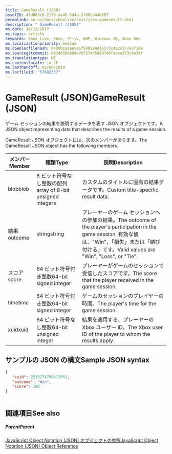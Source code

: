 ```yaml
---
title: GameResult (JSON)
assetID: 43d863c0-2179-ae46-5d4a-2f08cd44b667
permalink: en-us/docs/xboxlive/rest/json-gameresult.html
description: " GameResult (JSON)"
ms.date: 10/12/2017
ms.topic: article
keywords: Xbox Live, Xbox, ゲーム, UWP, Windows 10, Xbox One
ms.localizationpriority: medium
ms.openlocfilehash: b408b1aaae5e6f54958a016575c4a2c37765f1e9
ms.sourcegitcommit: b034650b684a767274d5d88746faeea373c8e34f
ms.translationtype: MT
ms.contentlocale: ja-JP
ms.lasthandoff: 03/06/2019
ms.locfileid: "57602337"
---
```

# <a name="gameresult-json"></a><span data-ttu-id="34587-104">GameResult (JSON)</span><span class="sxs-lookup"><span data-stu-id="34587-104">GameResult (JSON)</span></span>
<span data-ttu-id="34587-105">ゲーム セッションの結果を説明するデータを表す JSON オブジェクトです。</span><span class="sxs-lookup"><span data-stu-id="34587-105">A JSON object representing data that describes the results of a game session.</span></span> 
<a id="ID4EN"></a>

  
 
<span data-ttu-id="34587-106">GameResult JSON オブジェクトには、次のメンバーがあります。</span><span class="sxs-lookup"><span data-stu-id="34587-106">The GameResult JSON object has the following members.</span></span>
 
| <span data-ttu-id="34587-107">メンバー</span><span class="sxs-lookup"><span data-stu-id="34587-107">Member</span></span>| <span data-ttu-id="34587-108">種類</span><span class="sxs-lookup"><span data-stu-id="34587-108">Type</span></span>| <span data-ttu-id="34587-109">説明</span><span class="sxs-lookup"><span data-stu-id="34587-109">Description</span></span>| 
| --- | --- | --- | 
| <span data-ttu-id="34587-110">blob</span><span class="sxs-lookup"><span data-stu-id="34587-110">blob</span></span>| <span data-ttu-id="34587-111">8 ビット符号なし整数の配列</span><span class="sxs-lookup"><span data-stu-id="34587-111">array of 8-bit unsigned integers</span></span>| <span data-ttu-id="34587-112">カスタムのタイトルに固有の結果データです。</span><span class="sxs-lookup"><span data-stu-id="34587-112">Custom title-specific result data.</span></span>| 
| <span data-ttu-id="34587-113">結果</span><span class="sxs-lookup"><span data-stu-id="34587-113">outcome</span></span>| <span data-ttu-id="34587-114">string</span><span class="sxs-lookup"><span data-stu-id="34587-114">string</span></span>| <span data-ttu-id="34587-115">プレーヤーのゲーム セッションへの参加の結果。</span><span class="sxs-lookup"><span data-stu-id="34587-115">The outcome of the player's participation in the game session.</span></span> <span data-ttu-id="34587-116">有効な値は、"Win"、「損失」または「結び付ける」です。</span><span class="sxs-lookup"><span data-stu-id="34587-116">Valid values are "Win", "Loss", or "Tie".</span></span> | 
| <span data-ttu-id="34587-117">スコア</span><span class="sxs-lookup"><span data-stu-id="34587-117">score</span></span>| <span data-ttu-id="34587-118">64 ビット符号付き整数</span><span class="sxs-lookup"><span data-stu-id="34587-118">64-bit signed integer</span></span>| <span data-ttu-id="34587-119">プレーヤーがゲームのセッションで受信したスコアです。</span><span class="sxs-lookup"><span data-stu-id="34587-119">The score that the player received in the game session.</span></span>| 
| <span data-ttu-id="34587-120">time</span><span class="sxs-lookup"><span data-stu-id="34587-120">time</span></span>| <span data-ttu-id="34587-121">64 ビット符号付き整数</span><span class="sxs-lookup"><span data-stu-id="34587-121">64-bit signed integer</span></span>| <span data-ttu-id="34587-122">ゲームのセッションのプレイヤーの時間。</span><span class="sxs-lookup"><span data-stu-id="34587-122">The player's time for the game session.</span></span>| 
| <span data-ttu-id="34587-123">xuid</span><span class="sxs-lookup"><span data-stu-id="34587-123">xuid</span></span>| <span data-ttu-id="34587-124">64 ビット符号なし整数</span><span class="sxs-lookup"><span data-stu-id="34587-124">64-bit unsigned integer</span></span>| <span data-ttu-id="34587-125">結果を適用する、プレーヤーの Xbox ユーザー ID。</span><span class="sxs-lookup"><span data-stu-id="34587-125">The Xbox user ID of the player to whom the results apply.</span></span>| 
  
<a id="ID4EPC"></a>

 
## <a name="sample-json-syntax"></a><span data-ttu-id="34587-126">サンプルの JSON の構文</span><span class="sxs-lookup"><span data-stu-id="34587-126">Sample JSON syntax</span></span>
 

```json
{
   "xuid": 2533274790412952,
   "outcome": "Win",
   "score": 100
}
    
```

  
<a id="ID4EYC"></a>

 
## <a name="see-also"></a><span data-ttu-id="34587-127">関連項目</span><span class="sxs-lookup"><span data-stu-id="34587-127">See also</span></span>
 
<a id="ID4E1C"></a>

 
##### <a name="parent"></a><span data-ttu-id="34587-128">Parent</span><span class="sxs-lookup"><span data-stu-id="34587-128">Parent</span></span> 

[<span data-ttu-id="34587-129">JavaScript Object Notation (JSON) オブジェクトの参照</span><span class="sxs-lookup"><span data-stu-id="34587-129">JavaScript Object Notation (JSON) Object Reference</span></span>](atoc-xboxlivews-reference-json.md)

   